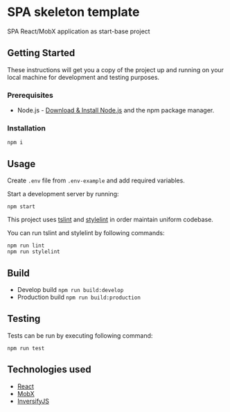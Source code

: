 # SPA skeleton template

SPA React/MobX application as start-base project

## Getting Started

These instructions will get you a copy of the project up and running on your local machine for development and testing purposes.

### Prerequisites

* Node.js - [Download & Install Node.js](https://nodejs.org/en/download/) and the npm package manager.

### Installation

```
npm i
```

## Usage

Create `.env` file from `.env-example` and add required variables. 

Start a development server by running:

```
npm start
```

This project uses [tslint](https://palantir.github.io/tslint/) and [stylelint](https://github.com/stylelint/stylelint) in order maintain uniform codebase.

You can run tslint and stylelint by following commands:
```
npm run lint
npm run stylelint
``` 

## Build

* Develop build ```npm run build:develop```
* Production build ```npm run build:production```

## Testing

Tests can be run by executing following command:

```
npm run test
```

## Technologies used

* [React](https://github.com/facebook/react)
* [MobX](https://github.com/mobxjs/mobx)
* [InversifyJS](https://github.com/inversify/InversifyJS)
